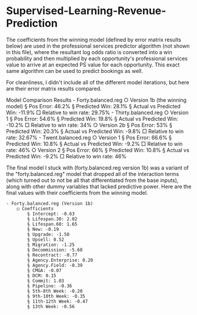 # Supervised-Learning-Revenue-Prediction
The coefficients from the winning model (defined by error matrix results below) are used in the professional services predictor algorithm (not shown in this file), 
where the resultant log odds ratio is converted into a win probability and then multiplied by each opportunity's professional services value to arrive at an expected PS value for each opportunity. 
This exact same algorithm can be used to predict bookings as well.

For cleanliness, I didn't include all of the different model iterations, but here are their error matrix results compared. 

Model Comparison Results
	- Forty.balanced.reg
		○ Version 1b (the winning model)
			§ Pos Error: 46.2% 
			§ Predicted Win: 28.1%
			§ Actual vs Predicted Win: -11.9%
				□ Relative to win rate: 29.75%
	- Thirty.balanced.reg
		○ Version 1
			§ Pos Error: 54.6%
			§ Predicted Win: 19.8%
			§ Actual vs Predicted Win: -10.2%
				□ Relative to win rate: 34%
		○ Version 2b
			§ Pos Error: 53%
			§ Predicted Win: 20.3%
			§ Actual vs Predicted Win: -9.8%
				□ Relative to win rate: 32.67%
	- Twent.balanced.reg
		○ Version 1
			§ Pos Error: 66.6%
			§ Predicted Win: 10.8%
			§ Actual vs Predicted Win: -9.2%
				□ Relative to win rate: 46%
		○ Version 2
			§ Pos Error: 66%
			§ Predicted Win: 10.8%
			§ Actual vs Predicted Win: -9.2%
				□ Relative to win rate: 46%


The final model I stuck with (forty.balanced.reg version 1b) was a variant of the "forty.balanced.reg" model that dropped all of the interaction terms (which turned out to not be all that differentiated from the base inputs), along with other dummy variables that lacked predictive power. Here are the final values with their coefficients from the winning model. 

	- Forty.balanced.reg (Version 1b)
		○ Coefficients
			§ Intercept: -0.63
			§ Lifespan.30: 2.02
			§ Lifespan.60: 1.65
			§ New: -0.19
			§ Upgrade: -1.50
			§ Upsell: 0.52
			§ Migration: -1.25
			§ Decommission: -5.68
			§ Recontract: -0.77
			§ Agency.Enterprise: 0.20
			§ Agency.Field: -0.39
			§ CMGA: -0.07
			§ DCM: 0.15
			§ Commit: 1.03
			§ Pipeline: -0.36
			§ 5th-8th Week: -0.20
			§ 9th-10th Week: -0.35
			§ 11th-12th Week: -0.47
			§ 13th Week: -0.56
